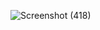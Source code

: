 ![Screenshot (418)](https://github.com/user-attachments/assets/e4b0a86a-e2c5-4357-9ee2-eca772c2897d)
